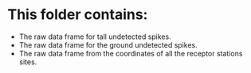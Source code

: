 # This folder contains:
- The raw data frame for tall undetected spikes.
- The raw data frame for the ground undetected spikes.
- The raw data frame from the coordinates of all the receptor stations sites.
